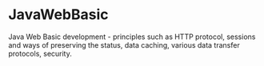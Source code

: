 # JavaWebBasic
Java Web Basic development - principles such as HTTP protocol, sessions and ways of preserving the status, data caching, various data transfer protocols, security.
